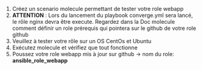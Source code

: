 1. Créez un scenario molecule permettant de tester votre role webapp
2. **ATTENTION** : Lors du lancement du playbook converge.yml sera lancé, le rôle nginx devra être execute. Regardez dans la Doc molecule comment définir un role prérequis qui pointera sur le github de votre role github
3. Veuillez à tester votre rôle sur un OS CentOs et Ubuntu
4. Exécutez molecule et vérifiez que tout fonctionne
5. Poussez votre role webapp mis à jour sur github
    → nom du role: **ansible_role_webapp**
